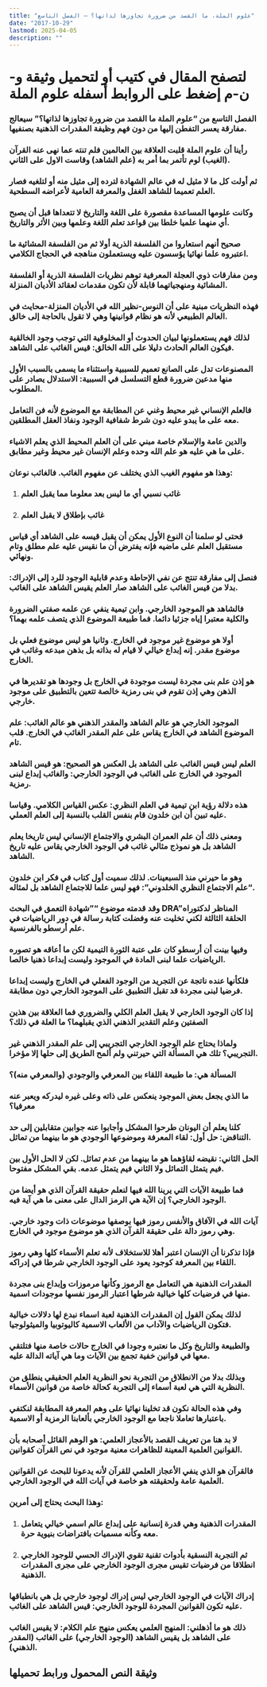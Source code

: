 ```yaml
---
title: "علوم الملة، ما القصد من ضرورة تجاوزها لذاتها؟ – الفصل التاسع"
date: "2017-10-29"
lastmod: 2025-04-05
description: ""
---
```

# **لتصفح المقال في كتيب أو لتحميل وثيقة و-ن-م إضغط على الروابط أسفله** **علوم الملة**

### الفصل التاسع من “علوم الملة ما القصد من ضرورة تجاوزها لذاتها؟” سيعالج مفارقة يعسر التفطن إليها من دون فهم وظيفة المقدرات الذهنية بصنفيها.

### رأينا أن علوم الملة قلبت العلاقة بين العالمين فلم تنته عما نهى عنه القرآن (الغيب) لوم تأتمر بما أمر به (علم الشاهد) وقاست الاول على الثاني.

### ثم أولت كل ما لا مثيل له في عالم الشهادة لترده إلى مثيل منه أو لتلغيه فصار العلم تعميما للشاهد الغفل والمعرفة العامية لأعراضه السطحية.

### وكانت علومها المساعدة مقصورة على اللغة والتاريخ لا تتعداها قبل أن يصبح أي منهما علميا خلطا بين قواعد تعلم اللغة وعلمها وبين الأثر والتاريخ.

### صحيح أنهم استعاروا من الفلسفة الذرية أولا ثم من الفلسفة المشائية ما اعتبروه علما نهائيا يؤسسون عليه ويستعملون مناهجه في الحجاج الكلامي.

### ومن مفارقات ذوي العجلة المعرفية توهم نظريات الفلسفة الذرية أو الفلسفة المشائية ومنهجياتهما قابلة لأن تكون مقدمات لعقائد الأديان المنزلة.

### فهذه النظريات مبنية على أن النوس-نظير الله في الأديان المنزلة-محايث في العالم الطبيعي لأنه هو نظام قوانينها وهي لا تقول بالحاجة إلى خالق.

### لذلك فهم يستعملونها لبيان الحدوث أو المخلوقية التي توجب وجود الخالقية فيكون العالم الحادث دليلا على الله الخالق: قيس الغائب على الشاهد.

### المصنوعات تدل على الصانع تعميم للسببية واستثناء ما يسمى بالسبب الأول منها مدعين ضرورة قطع التسلسل في السببية: الاستدلال يصادر على المطلوب.

### فالعلم الإنساني غير محيط وغني عن المطابقة مع الموضوع لأنه فن التعامل معه على ما يبدو عليه دون شرط شفافية الوجود ونفاذ العقل المطلقين.

### والدين عامة والإسلام خاصة مبني على أن العلم المحيط الذي يعلم الاشياء على ما هي عليه هو علم الله وحده وعلم الإنسان غير محيط وغير مطابق.

### وهذا هو مفهوم الغيب الذي يختلف عن مفهوم الغائب. فالغائب نوعان:

1. ### غائب نسبي أي ما ليس بعد معلوما مما يقبل العلم
2. ### غائب بإطلاق لا يقبل العلم

### فحتى لو سلمنا أن النوع الأول يمكن أن يقبل قيسه على الشاهد أي قياس مستقبل العلم على ماضيه فإنه يفترض أن ما نقيس عليه علم مطلق وتام ونهائي.

### فنصل إلى مفارقة تنتج عن نفي الإحاطة وعدم قابلية الوجود للرد إلى الإدراك: بدلا من قيس الغائب على الشاهد صار العلم يقيس الشاهد على الغائب.

### فالشاهد هو الموجود الخارجي. وابن تيمية ينفي عن علمه صفتي الضرورة والكلية معتبرا إياه جزئيا دائما. فما طبيعة الموضوع الذي يتصف علمه بهما؟

### أولا هو موضوع غير موجود في الخارج. وثانيا هو ليس موضوع فعلي بل موضوع مقدر. إنه إبداع خيالي لا قيام له بذاته بل بذهن مبدعه وغائب في الخارج.

### هو إذن علم بنى مجردة ليست موجودة في الخارج بل وجودها هو تقديرها في الذهن وهي إذن تقوم في بنى رمزية خالصة تتعين بالتطبيق على موجود خارجي.

### الموجود الخارجي هو عالم الشاهد والمقدر الذهني هو عالم الغائب: علم الموضوع الشاهد في الخارج يقاس على علم المقدر الغائب في الخارج. قلب تام.

### العلم ليس قيس الغائب على الشاهد بل العكس هو الصحيح: هو قيس الشاهد الموجود في الخارج على الغائب في الوجود الخارجي: والغائب إبداع لبنى رمزية.

### هذه دلالة رؤية ابن تيمية في العلم النظري: عكس القياس الكلامي. وقياسا عليه تبين أن ابن خلدون قام بنفس القلب بالنسبة إلى العلم العملي.

### ومعنى ذلك أن علم العمران البشري والاجتماع الإنساني ليس تاريخا يعلم الشاهد بل هو نموذج مثالي غائب في الوجود الخارجي يقاس عليه تاريخ الشاهد.

### وهو ما حيرني منذ السبعينات. لذلك سميت أول كتاب في فكر ابن خلدون “علم الاجتماع النظري الخلدوني”: فهو ليس علما للاجتماع الشاهد بل لمثاله.

### وقد قدمته موضوع “”شهادة التعمق في البحث DRA”المناظر لدكتوراه الحلقة الثالثة لكني تخليت عنه وفضلت كتابة رسالة في دور الرياضيات في علم أرسطو بالفرنسية.

### وفيها بينت أن أرسطو كان على عتبة الثورة التيمية لكن ما أعاقه هو تصوره الرياضيات علما لبنى المادة في الموجود وليست إبداعا ذهنيا خالصا.

### فلكأنها عنده ناتجة عن التجريد من الوجود الفعلي في الخارج وليست إبداعا فرضيا لبنى مجردة قد تقبل التطبيق على الموجود الخارجي دون مطابقة.

### إذا كان الوجود الخارجي لا يقبل العلم الكلي والضروري فما العلاقة بين هذين الصفتين وعلم التقدير الذهني الذي يقبلهما؟ ما العلة في ذلك؟

### ولماذا يحتاج علم الوجود الخارجي التجريبي إلى علم المقدر الذهني غير التجريبي؟ تلك هي المسألة التي حيرتني ولم ألمح الطريق إلى حلها إلا مؤخرا.

### المسألة هي: ما طبيعة اللقاء بين المعرفي والوجودي (والمعرفي منه)؟

### ما الذي يجعل بعض الموجود ينعكس على ذاته وعلى غيره ليدركه ويعبر عنه معرفيا؟

### كلنا يعلم أن اليونان طرحوا المشكل وأجابوا عنه جوابين متقابلين إلى حد التناقض: حل أول: لقاء المعرفة وموضوعها الوجودي هو ما بينهما من تماثل.

### الحل الثاني: نقيضه لقاؤهما هو ما بينهما من عدم تماثل. لكن لا الحل الأول بين فيم يتمثل التماثل ولا الثاني فيم يتمثل عدمه. بقي المشكل مفتوحا.

### فما طبيعة الآيات التي يرينا الله فيها لنعلم حقيقة القرآن الذي هو أيضا من الوجود الخارجي؟ إن الآية هي الرمز الدال على معنى ما هي آية فيه.

### آيات الله في الآفاق والأنفس رموز فيها بوصفها موضوعات ذات وجود خارجي. وهي رموز دالة على حقيقة القرآن الذي هو موضوع موجود في الخارج.

### فإذا تذكرنا أن الإنسان اعتبر أهلا للاستخلاف لأنه تعلم الأسماء كلها وهي رموز اللقاء بين المعرفة كوجود يعود على الوجود الخارجي شرطا في إدراكه.

### المقدرات الذهنية هي التعامل مع الرموز وكأنها مرموزات وإبداع بنى مجردة منها في فرضيات كلها خيالية شرطها اعتبار الرموز نفسها موجودات اسمية.

### لذلك يمكن القول إن المقدرات الذهنية لعبة اسماء نبدع لها دلالات خيالية فتكون الرياضيات والآداب من الألعاب الاسمية كاليوتوبيا والميثولوجيا.

### والطبيعة والتاريخ وكل ما نعتبره وجودا في الخارج حالات خاصة منها فتلتقي معها في قوانين خفية تجمع بين الآيات وما هي آياته الدالة عليه.

### وبذلك بدلا من الانطلاق من التجربة نحو النظرية العلم الحقيقي ينطلق من النظرية التي هي لعبة أسماء إلى التجربة كحالة خاصة من قوانين الأسماء.

### وفي هذه الحالة نكون قد تخلينا نهائيا على وهم المعرفة المطابقة لنكتفي باعتبارها تعاملا ناجعا مع الوجود الخارجي بألعابنا الرمزية أو الاسمية.

### لا بد هنا من تعريف القصد بالأعجاز العلمي: هو الوهم القائل أصحابه بأن القوانين العلمية المعينة للظاهرات معنية موجود في نص القرآن كقوانين.

### فالقرآن هو الذي ينفي الأعجاز العلمي للقرآن لأنه يدعونا للبحث عن القوانين العلمية عامة ولحقيقته هو خاصة في آيات الله في الوجود الخارجي.

### وهذا البحث يحتاج إلى أمرين:

1. ### المقدرات الذهنية وهي قدرة إنسانية على إبداع عالم اسمي خيالي يتعامل معه وكأنه مسميات بافتراضات بنيوية حرة.
2. ### ثم التجربة النسقية بأدوات تقنية تقوي الإدراك الحسي للوجود الخارجي انطلاقا من فرضيات تقيس مجرى الوجود الخارجي على مجرى المقدرات الذهنية.

### إدراك الآيات في الوجود الخارجي ليس إدراك لوجود خارجي بل هي بانطباقها عليه تكون القوانين المجردة للوجود الخارجي: قيس الشاهد على الغائب.

### ذلك هو ما أذهلني: المنهج العلمي يعكس منهج علم الكلام: لا يقيس الغائب على الشاهد بل يقيس الشاهد (الوجود الخارجي) على الغائب (المقدر الذهني).

## وثيقة النص المحمول ورابط تحميلها

###

